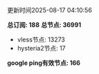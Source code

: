 更新时间2025-08-17 04:10:56

**总订阅: 188**
**总节点: 36991**
- vless节点: 13273
- hysteria2节点: 17

**google ping有效节点: 166**
